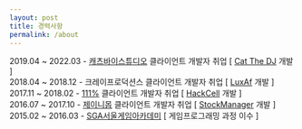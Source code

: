 ```yaml
---
layout: post
title: 경력사항
permalink: /about
---
```

<!-- 
#### 경력
------------------------------------------------------------------------------------ -->
<!-- | 기간              | 장소                                                         | 업적                                                         |
| ----------------------------------- | ------------------------------------------------------------ | ------------------------------------------------------------ |
| 2015.02-2016.03 | [SGA서울게임아카데미](https://sgaedu.co.kr/main/index.php?branch=seoul) | 게임프로그래밍 과정 이수                                     |
| 2016.07-2017.10 | [제이니몹](http://www.zanymob.com/ninano/skin/index.html) 클라이언트 개발자 취업 | [StockManager](https://dtigerwing.github.io/projects/StockManager) 개발 |
| 2017.11-2018.02 | [111%](https://www.111percent.net/) 클라이언트 개발자 취업   | [HackCell](https://dtigerwing.github.io/projects/HackCell) 개발 |
| 2018.04-2018.12 | 크레이프로덕션스 클라이언트 개발자 취업                      | [LuxAf](https://dtigerwing.github.io/projects/LuxAf) 개발    |
| 2019.04-2022.03 | [캐츠바이스튜디오](https://catsbystudio.com/) 클라이언트 개발자 취업 | [Cat The DJ](https://dtigerwing.github.io/projects/Catthedj) 개발 | -->
2019.04 ~ 2022.03 - <a href="https://catsbystudio.com/" target="_blank">캐츠바이스튜디오</a> 클라이언트 개발자 취업 [ [Cat The DJ](https://dtigerwing.github.io/projects/Catthedj) 개발 ]       
2018.04 ~ 2018.12 - 크레이프로덕션스 클라이언트 개발자 취업 [ [LuxAf](https://dtigerwing.github.io/projects/LuxAf) 개발 ]   
2017.11 ~ 2018.02 - <a href="https://www.111percent.net/" target="_blank">111%</a> 클라이언트 개발자 취업 [ [HackCell](https://dtigerwing.github.io/projects/HackCell) 개발 ]   
2016.07 ~ 2017.10 - <a href="http://www.zanymob.com/ninano/skin/index.html" target="_blank">제이니몹</a> 클라이언트 개발자 취업 [ [StockManager](https://dtigerwing.github.io/projects/StockManager) 개발 ]     
2015.02 ~ 2016.03 - <a href="https://sgaedu.co.kr/main/index.php?branch=seoul" target="_blank">SGA서울게임아카데미</a> [ 게임프로그래밍 과정 이수 ]
